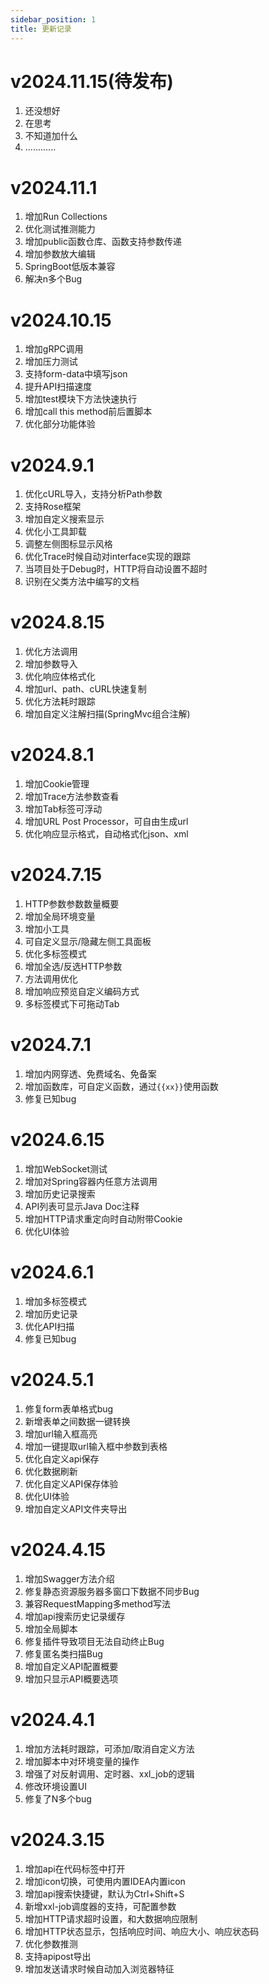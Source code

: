 ```yaml
---
sidebar_position: 1
title: 更新记录
---
```

# v2024.11.15(待发布)
1. 还没想好
2. 在思考
3. 不知道加什么
4. ............

# v2024.11.1
1. 增加Run Collections
2. 优化测试推测能力
3. 增加public函数仓库、函数支持参数传递
4. 增加参数放大编辑
5. SpringBoot低版本兼容
6. 解决n多个Bug

# v2024.10.15
1. 增加gRPC调用
2. 增加压力测试
3. 支持form-data中填写json
4. 提升API扫描速度
5. 增加test模块下方法快速执行
6. 增加call this method前后置脚本
7. 优化部分功能体验 

# v2024.9.1
1. 优化cURL导入，支持分析Path参数
2. 支持Rose框架
3. 增加自定义搜索显示
4. 优化小工具卸载 
5. 调整左侧图标显示风格
6. 优化Trace时候自动对interface实现的跟踪
7. 当项目处于Debug时，HTTP将自动设置不超时
8. 识别在父类方法中编写的文档

# v2024.8.15
1. 优化方法调用
2. 增加参数导入
3. 优化响应体格式化
4. 增加url、path、cURL快速复制
5. 优化方法耗时跟踪
6. 增加自定义注解扫描(SpringMvc组合注解)

# v2024.8.1
1. 增加Cookie管理
2. 增加Trace方法参数查看
3. 增加Tab标签可浮动
4. 增加URL Post Processor，可自由生成url
5. 优化响应显示格式，自动格式化json、xml

# v2024.7.15
1. HTTP参数参数数量概要
2. 增加全局环境变量
3. 增加小工具
4. 可自定义显示/隐藏左侧工具面板
5. 优化多标签模式
6. 增加全选/反选HTTP参数
7. 方法调用优化
8. 增加响应预览自定义编码方式
9. 多标签模式下可拖动Tab

# v2024.7.1
1. 增加内网穿透、免费域名、免备案
2. 增加函数库，可自定义函数，通过`{{xx}}`使用函数
3. 修复已知bug

# v2024.6.15
1. 增加WebSocket测试
2. 增加对Spring容器内任意方法调用
3. 增加历史记录搜索
4. API列表可显示Java Doc注释
5. 增加HTTP请求重定向时自动附带Cookie
6. 优化UI体验

# v2024.6.1
1. 增加多标签模式
2. 增加历史记录
3. 优化API扫描
4. 修复已知bug

# v2024.5.1
1. 修复form表单格式bug
2. 新增表单之间数据一键转换
3. 增加url输入框高亮
4. 增加一键提取url输入框中参数到表格
5. 优化自定义api保存
6. 优化数据刷新
7. 优化自定义API保存体验
8. 优化UI体验
9. 增加自定义API文件夹导出

# v2024.4.15
1. 增加Swagger方法介绍
2. 修复静态资源服务器多窗口下数据不同步Bug
3. 兼容RequestMapping多method写法
4. 增加api搜索历史记录缓存
5. 增加全局脚本
6. 修复插件导致项目无法自动终止Bug
7. 修复匿名类扫描Bug
8. 增加自定义API配置概要
9. 增加只显示API概要选项

# v2024.4.1
1. 增加方法耗时跟踪，可添加/取消自定义方法
2. 增加脚本中对环境变量的操作
3. 增强了对反射调用、定时器、xxl_job的逻辑
4. 修改环境设置UI
5. 修复了N多个bug

# v2024.3.15
1. 增加api在代码标签中打开
2. 增加icon切换，可使用内置IDEA内置icon
4. 增加api搜索快捷键，默认为Ctrl+Shift+S
5. 新增xxl-job调度器的支持，可配置参数
6. 增加HTTP请求超时设置，和大数据响应限制
7. 增加HTTP状态显示，包括响应时间、响应大小、响应状态码
8. 优化参数推测
9. 支持apipost导出
10. 增加发送请求时候自动加入浏览器特征